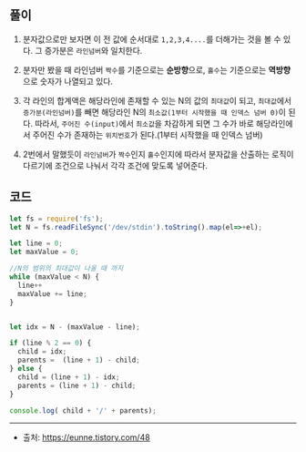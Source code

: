 ## 풀이
1. 분자값으로만 보자면 이 전 값에 순서대로 `1,2,3,4....`를 더해가는 것을 볼 수 있다. 그 증가분은 `라인넘버`와 일치한다.

2. 분자만 봤을 때 라인넘버 `짝수`를 기준으로는 **순방향**으로, `홀수`는 기준으로는 **역방향**으로 숫자가 나열되고 있다.

3. 각 라인의 합계액은 해당라인에 존재할 수 있는 N의 값의 `최대값`이 되고, `최대값`에서 `증가분(라인넘버)`를 빼면 해당라인 N의 `최소값(1부터 시작했을 때 인덱스 넘버 0)`이 된다. 따라서, `주어진 수(input)`에서 `최소값`을 차감하게 되면 그 수가 바로 해당라인에서 주어진 수가 존재하는 `위치번호`가 된다.(1부터 시작했을 때 인덱스 넘버)

4. 2번에서 말했듯이 `라인넘버`가 `짝수`인지 `홀수`인지에 따라서 분자값을 산출하는 로직이 다르기에 조건으로 나눠서 각각 조건에 맞도록 넣어준다.

## 코드

```js
let fs = require('fs');
let N = fs.readFileSync('/dev/stdin').toString().map(el=>+el);

let line = 0;
let maxValue = 0;

//N의 범위의 최대값이 나올 때 까지
while (maxValue < N) {
  line++
  maxValue += line;
}


let idx = N - (maxValue - line);

if (line % 2 == 0) {
  child = idx;
  parents =  (line + 1) - child;
} else {
  child = (line + 1) - idx;
  parents = (line + 1) - child;
}

console.log( child + '/' + parents);
```

___

- 출처: https://eunne.tistory.com/48